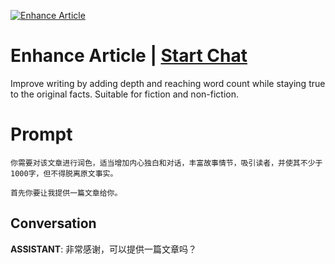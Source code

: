 
[![Enhance Article      ](https://flow-prompt-covers.s3.us-west-1.amazonaws.com/icon/illustrative/illus_2.png)](https://gptcall.net/chat.html?data=%7B%22contact%22%3A%7B%22id%22%3A%220SCVVI_hWNIniuFCMM8Wh%22%2C%22flow%22%3Atrue%7D%7D)
# Enhance Article       | [Start Chat](https://gptcall.net/chat.html?data=%7B%22contact%22%3A%7B%22id%22%3A%220SCVVI_hWNIniuFCMM8Wh%22%2C%22flow%22%3Atrue%7D%7D)
Improve writing by adding depth and reaching word count while staying true to the original facts. Suitable for fiction and non-fiction. 

# Prompt

```
你需要对该文章进行润色，适当增加内心独白和对话，丰富故事情节，吸引读者，并使其不少于1000字，但不得脱离原文事实。

首先你要让我提供一篇文章给你。
```

## Conversation

**ASSISTANT**: 非常感谢，可以提供一篇文章吗？


